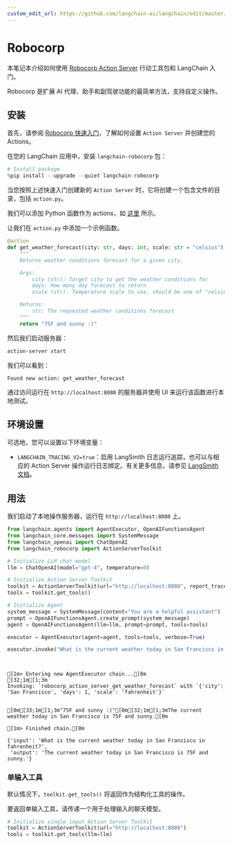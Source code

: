 ```yaml
---
custom_edit_url: https://github.com/langchain-ai/langchain/edit/master/docs/docs/integrations/toolkits/robocorp.ipynb
---
```


# Robocorp

本笔记本介绍如何使用 [Robocorp Action Server](https://github.com/robocorp/robocorp) 行动工具包和 LangChain 入门。

Robocorp 是扩展 AI 代理、助手和副驾驶功能的最简单方法，支持自定义操作。

## 安装

首先，请参阅 [Robocorp 快速入门](https://github.com/robocorp/robocorp#quickstart)，了解如何设置 `Action Server` 并创建您的 Actions。

在您的 LangChain 应用中，安装 `langchain-robocorp` 包： 

```python
# Install package
%pip install --upgrade --quiet langchain-robocorp
```

当您按照上述快速入门创建新的 `Action Server` 时，它将创建一个包含文件的目录，包括 `action.py`。

我们可以添加 Python 函数作为 actions，如 [这里](https://github.com/robocorp/robocorp/tree/master/actions#describe-your-action) 所示。

让我们在 `action.py` 中添加一个示例函数。

```python
@action
def get_weather_forecast(city: str, days: int, scale: str = "celsius") -> str:
    """
    Returns weather conditions forecast for a given city.

    Args:
        city (str): Target city to get the weather conditions for
        days: How many day forecast to return
        scale (str): Temperature scale to use, should be one of "celsius" or "fahrenheit"

    Returns:
        str: The requested weather conditions forecast
    """
    return "75F and sunny :)"
```

然后我们启动服务器：

```bash
action-server start
```

我们可以看到： 

```
Found new action: get_weather_forecast

```

通过访问运行在 `http://localhost:8080` 的服务器并使用 UI 来运行该函数进行本地测试。

## 环境设置

可选地，您可以设置以下环境变量：

- `LANGCHAIN_TRACING_V2=true`：启用 LangSmith 日志运行追踪，也可以与相应的 Action Server 操作运行日志绑定。有关更多信息，请参见 [LangSmith 文档](https://docs.smith.langchain.com/tracing#log-runs)。

## 用法

我们启动了本地操作服务器，运行在 `http://localhost:8080` 上。


```python
from langchain.agents import AgentExecutor, OpenAIFunctionsAgent
from langchain_core.messages import SystemMessage
from langchain_openai import ChatOpenAI
from langchain_robocorp import ActionServerToolkit

# Initialize LLM chat model
llm = ChatOpenAI(model="gpt-4", temperature=0)

# Initialize Action Server Toolkit
toolkit = ActionServerToolkit(url="http://localhost:8080", report_trace=True)
tools = toolkit.get_tools()

# Initialize Agent
system_message = SystemMessage(content="You are a helpful assistant")
prompt = OpenAIFunctionsAgent.create_prompt(system_message)
agent = OpenAIFunctionsAgent(llm=llm, prompt=prompt, tools=tools)

executor = AgentExecutor(agent=agent, tools=tools, verbose=True)

executor.invoke("What is the current weather today in San Francisco in fahrenheit?")
```
```output


[1m> Entering new AgentExecutor chain...[0m
[32;1m[1;3m
Invoking: `robocorp_action_server_get_weather_forecast` with `{'city': 'San Francisco', 'days': 1, 'scale': 'fahrenheit'}`


[0m[33;1m[1;3m"75F and sunny :)"[0m[32;1m[1;3mThe current weather today in San Francisco is 75F and sunny.[0m

[1m> Finished chain.[0m
```


```output
{'input': 'What is the current weather today in San Francisco in fahrenheit?',
 'output': 'The current weather today in San Francisco is 75F and sunny.'}
```

### 单输入工具

默认情况下，`toolkit.get_tools()` 将返回作为结构化工具的操作。

要返回单输入工具，请传递一个用于处理输入的聊天模型。


```python
# Initialize single input Action Server Toolkit
toolkit = ActionServerToolkit(url="http://localhost:8080")
tools = toolkit.get_tools(llm=llm)
```